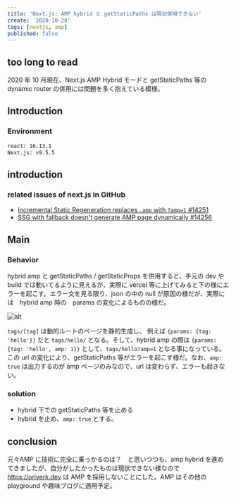 ```yaml
---
title: 'Next.js: AMP hybrid と getStaticPaths は現状併用できない'
create: '2020-10-20'
tags: [nextjs, amp] 
published: false
---
```


## too long to read

2020 年 10 月現在、Next.js AMP Hybrid モードと getStaticPaths 等の dynamic router の併用には問題を多く抱えている模様。

## Introduction

### Environment

```sh
react: 16.13.1
Next.js: v9.5.5
```

## introduction

### related issues of next.js in GitHub

- [Incremental Static Regeneration replaces `.amp` with `?amp=1` #14251](https://github.com/vercel/next.js/issues/14251)
- [SSG with fallback doesn't generate AMP page dynamically #14256](https://github.com/vercel/next.js/issues/14256)

## Main

### Behavior

hybrid amp と getStaticPaths / getStaticProps を併用すると、手元の dev や build では動いてるように見えるが、実際に vercel 等に上げてみると下の様にエラーを起こす。エラー文を見る限り、json の中の null が原因の様だが、実際には　hybrid amp 時の　params の変化によるものの様だ。

![alt](/assets/posts/202010/hybridError.png)

`tags/[tag]` は動的ルートのページを静的生成し、 例えば `{params: {tag: 'hello'}}` だと `tags/hello/` となる。そして、hybrid amp の際は `{params: {tag: 'hello', amp: 1}}` として、`tags/hello?amp=1` となる事になっている。この url の変化により、getStaticPaths 等がエラーを起こす様だ。なお、`amp: true` は出力するのが amp ページのみなので、url は変わらず、エラーも起きない。

### solution

- hybrid 下での getStaticPaths 等を止める
- hybrid を止め、`amp: true` とする。

## conclusion

元々AMP に技術に完全に乗っかるのは？　と思いつつも、amp hybrid を進めてきましたが、自分がしたかったものは現状できない様なので <https://oriverk.dev> は AMP を採用しないことにした。AMP はその他の playground や趣味ブログに適用予定。

